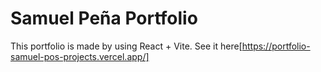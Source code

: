 # Samuel Peña Portfolio

This portfolio is made by using React + Vite. See it here[https://portfolio-samuel-pos-projects.vercel.app/]
